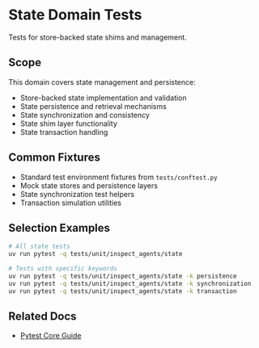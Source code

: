# State Domain Tests

Tests for store-backed state shims and management.

## Scope
This domain covers state management and persistence:
- Store-backed state implementation and validation
- State persistence and retrieval mechanisms
- State synchronization and consistency
- State shim layer functionality
- State transaction handling

## Common Fixtures
- Standard test environment fixtures from `tests/conftest.py`
- Mock state stores and persistence layers
- State synchronization test helpers
- Transaction simulation utilities

## Selection Examples
```bash
# All state tests
uv run pytest -q tests/unit/inspect_agents/state

# Tests with specific keywords
uv run pytest -q tests/unit/inspect_agents/state -k persistence
uv run pytest -q tests/unit/inspect_agents/state -k synchronization
uv run pytest -q tests/unit/inspect_agents/state -k transaction
```

## Related Docs
- [Pytest Core Guide](../../docs/TESTING_PYTEST_CORE.md)

